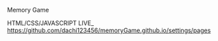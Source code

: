 Memory Game 
 
HTML/CSS/JAVASCRIPT
LIVE_ https://github.com/dachi123456/memoryGame.github.io/settings/pages
